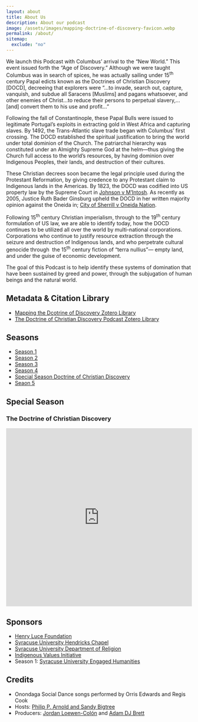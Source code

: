 ```yaml
---
layout: about
title: About Us
description: About our podcast
image: /assets/images/mapping-doctrine-of-discovery-favicon.webp
permalink: /about/
sitemap:
  exclude: "no"
---
```

<div id='buzzsprout-large-player'></div><script type='text/javascript' charset='utf-8' src='https://www.buzzsprout.com/1926214.js?container_id=buzzsprout-large-player&player=large'></script>

We launch this Podcast with Columbus’ arrival to the “New World.” This event issued forth the “Age of Discovery.” Although we were taught Columbus was in search of spices, he was actually sailing under 15<sup>th</sup> century Papal edicts known as the Doctrines of Christian Discovery [DOCD], decreeing that explorers were “…to invade, search out, capture, vanquish, and subdue all Saracens [Muslims] and pagans whatsoever, and other enemies of Christ…to reduce their persons to perpetual slavery,…[and] convert them to his use and profit…”

Following the fall of Constantinople, these Papal Bulls were issued to legitimate Portugal’s exploits in extracting gold in West Africa and capturing slaves. By 1492, the Trans-Atlantic slave trade began with Columbus’ first crossing. The DOCD established the spiritual justification to bring the world under total dominion of the Church. The patriarchal hierarchy was constituted under an Almighty Supreme God at the helm—thus giving the Church full access to the world’s resources, by having dominion over Indigenous Peoples, their lands, and destruction of their cultures.

These Christian decrees soon became the legal principle used during the Protestant Reformation, by giving credence to any Protestant claim to Indigenous lands in the Americas. By 1823, the DOCD was codified into US property law by the Supreme Court in [Johnson v M’Intosh](https://doctrineofdiscovery.org/johnson-v-mcintosh/). As recently as 2005, Justice Ruth Bader Ginsburg upheld the DOCD in her written majority opinion against the Oneida in; [City of Sherrill v Oneida Nation](https://doctrineofdiscovery.org/sherrill-v-oneida-opinion-of-the-court/).

Following 15<sup>th</sup> century Christian imperialism, through to the 19<sup>th</sup> century formulation of US law, we are able to identify today, how the DOCD continues to be utilized all over the world by multi-national corporations. Corporations who continue to justify resource extraction through the seizure and destruction of Indigenous lands, and who perpetrate cultural genocide through  the 15<sup>th</sup> century fiction of “terra nullius”— empty land, and under the guise of economic development.

The goal of this Podcast is to help identify these systems of domination that have been sustained by greed and power, through the subjugation of human beings and the natural world.

## Metadata & Citation Library
* [Mapping the Dcotrine of Discovery Zotero Library](https://www.zotero.org/groups/5628442/mapping_the_doctrine_of_discovery)
* [The Doctrine of Christian Discovery Podcast Zotero Library](https://www.zotero.org/groups/5628453/doctrine_of_christian_discovery_podcast)

## Seasons
* [Season 1](https://podcast.doctrineofdiscovery.org/categories#season1)
* [Season 2](https://podcast.doctrineofdiscovery.org/categories#season2)
* [Season 3](https://podcast.doctrineofdiscovery.org/categories#season3)
* [Season 4](https://podcast.doctrineofdiscovery.org/categories#season4)
* [Special Season Doctrine of Christian Discovery](https://megaphone.link/AOOOI9257433215)
* [Seaon 5](https://podcast.doctrineofdiscovery.org/categories#season4)

## Special Season
### The Doctrine of Christian Discovery
<iframe src="https://playlist.megaphone.fm/?p=AOOOI2818414790" width="100%" height="482" frameborder="0"></iframe>


## Sponsors

* [Henry Luce Foundation](https://www.hluce.org/)
* [Syracuse University Hendricks Chapel](https://chapel.syracuse.edu/)
* [Syracuse University Department of Religion](https://thecollege.syr.edu/religion/)
* [Indigenous Values Initiative](https://indigenousvalues.org/)
* Season 1: [Syracuse University Engaged Humanities](https://thecollege.syr.edu/engaged-humanities/)


## Credits

* Onondaga Social Dance songs performed by Orris Edwards and Regis Cook
* Hosts: [Philip P. Arnold and Sandy Bigtree](https://indigenousvalues.org/about/our-team/)
* Producers: [Jordan Loewen-Colón](https://www.jordanbradyloewen.com/) and [Adam DJ Brett](https://adamdjbrett.com/)
